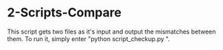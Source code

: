 # 2-Scripts-Compare
This script gets two files as it's input and output the mismatches between them. To run it, simply enter "python script_checkup.py <older file> <new file>".
